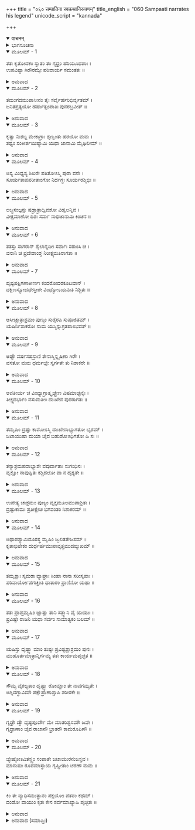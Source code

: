 +++
title = "०६० सम्पातिना स्वकथानिरूपणम्"
title_english = "060 Sampaati narrates his legend"
unicode_script = "kannada"

+++
<details open><summary>वाचनम्</summary>

<div class="audioEmbed"  caption="श्रीराम-हरिसीताराममूर्ति-घनपाठिभ्यां वचनम्" src="https://archive.org/download/Ramayana-recitation-Sriram-harisItArAmamUrti-Ghanapaati-v2/Kanda_4/Kanda_4_KSK-060-Sampaati_narrates_his_legend.mp3"></div>
</details>



<details><summary>ಭಾಗಸೂಚನಾ</summary>

ಸಂಪಾತಿಯ ಆತ್ಮಕಥೆ
</details>

<details open><summary>ಮೂಲಮ್ - 1</summary>

ತತಃ ಕೃತೋದಕಂ ಸ್ನಾತಂ ತಂ ಗೃಧ್ರಂ ಹರಿಯೂಥಪಾಃ ।  
ಉಪವಿಷ್ಟಾ ಗಿರೌರಮ್ಯೇ ಪರಿವಾರ್ಯ ಸಮಂತತಃ ॥
</details>

<details><summary>ಅನುವಾದ</summary>

ಗೃಧ್ರರಾಜ ಸಂಪಾತಿಯು ತನ್ನ ತಮ್ಮನಿಗೆ ಜಲಾಂಜಲಿಯನ್ನು ಕೊಟ್ಟು, ಸ್ನಾನ ಮಾಡಿದ ಮೇಲೆ ಆ ರಮಣೀಯ ಪರ್ವತದ ಮೇಲೆ ಸಮಸ್ತ ವಾನರ ಯೂಥಪತಿಗಳು ಅವನನ್ನು ಸುತ್ತುವರೆದು ಕುಳಿತುಬಿಟ್ಟರು.॥1॥
</details>

<details open><summary>ಮೂಲಮ್ - 2</summary>

ತಮಂಗದಮುಪಾಸೀನಂ ತೈಃ ಸರ್ವೈರ್ಹರಿಭಿರ್ವೃತಮ್ ।  
ಜನಿತಪ್ರತ್ಯಯೋ ಹರ್ಷಾತ್ಸಂಪಾತಿಃ ಪುನರಬ್ರವೀತ್ ॥
</details>

<details><summary>ಅನುವಾದ</summary>

ಆ ಸಮಸ್ತ ವಾನರರಿಂದ ಸುತ್ತುವರಿದ ಅಂಗದನು ಅವನ ಬಳಿಯಲ್ಲಿ ಕುಳಿತಿದ್ದನು. ಸಂಪಾತಿಯು ಎಲ್ಲರ ಹೃದಯದಲ್ಲಿ ತನ್ನ ಕುರಿತು ವಿಶ್ವಾಸ ಉಂಟುಮಾಡಿಕೊಂಡಿದ್ದನು. ಅವನು ಹರ್ಷದಿಂದ ಹೀಗೆ ಹೇಳತೊಡಗಿದನು.॥2॥
</details>

<details open><summary>ಮೂಲಮ್ - 3</summary>

ಕೃತ್ವಾ ನಿಃಶಬ್ದ ಮೇಕಾಗ್ರಾಃ ಶೃಣ್ವಂತು ಹರಯೋ ಮಮ ।  
ತಥ್ಯಂ ಸಂಕೀರ್ತಯಿಷ್ಯಾಮಿ ಯಥಾ ಜಾನಾಮಿ ಮೈಥಿಲೀಮ್ ॥
</details>

<details><summary>ಅನುವಾದ</summary>

ಎಲ್ಲ ವಾನರರು ಏಕಾಗ್ರಚಿತ್ತರಾಗಿ, ಮೌನದಿಂದ ನನ್ನ ಮಾತನ್ನು ಕೇಳಿರಿ. ನಾನು ಮಿಥಿಲೇಶ ಕುಮಾರಿಯನ್ನು ತಿಳಿದಿರುವ ಎಲ್ಲ ಪ್ರಸಂಗವನ್ನು ಸರಿಯಾಗಿ ಹೇಳುತ್ತಿದ್ದೇನೆ.॥3॥
</details>

<details open><summary>ಮೂಲಮ್ - 4</summary>

ಅಸ್ಯ ವಿಂಧ್ಯಸ್ಯ ಶಿಖರೇ ಪತಿತೋಽಸ್ಮಿ ಪುರಾ ವನೇ ।  
ಸೂರ್ಯತಾಪಪರೀತಾಂಗೋ ನಿರ್ದಗ್ಧಃ ಸೂರ್ಯರಶ್ಮಿಭಿಃ ॥
</details>

<details><summary>ಅನುವಾದ</summary>

ನಿಷ್ಪಾಪ ಅಂಗದನೇ! ಪ್ರಾಚೀನ ಕಾಲದಲ್ಲಿ ನಾನು ಸೂರ್ಯನ ಕಿರಣಗಳಿಂದ ಸುಟ್ಟುಹೋಗಿ ಈ ವಿಂಧ್ಯಪರ್ವತದ ಶಿಖರದಲ್ಲಿ ಬಿದ್ದಿದ್ದೆ. ಆಗ ನನ್ನ ಅಂಗವೆಲ್ಲ ಸೂರ್ಯನ ಪ್ರಚಂಡ ತಾಪದಿಂದ ಸುಡುತ್ತಿತ್ತು.॥4॥
</details>

<details open><summary>ಮೂಲಮ್ - 5</summary>

ಲಬ್ಧಸಂಜ್ಞಸ್ತು ಷಡ್ರಾತ್ರಾದ್ವಿವಶೋ ವಿಹ್ವಲನ್ನಿವ ।  
ವೀಕ್ಷಮಾಣೋ ದಿಶಃ ಸರ್ವಾ ನಾಭಿಜಾನಾಮಿ ಕಿಂಚನ ॥
</details>

<details><summary>ಅನುವಾದ</summary>

ಆರು ರಾತ್ರೆಗಳು ಕಳೆದಾಗ ನನಗೆ ಎಚ್ಚರ ಬಂದು ವಿವಶನಾಗಿ ವಿಹ್ವಲನಾಗಿ ಸಮಸ್ತ ದಿಕ್ಕುಗಳ ಕಡೆಗೆ ನೋಡತೊಡಗಿದೆ. ಆಗ ನಾನು ಒಮ್ಮೆಗೆ ಯಾವುದೇ ವಸ್ತುವನ್ನು ಗುರುತಿಸದವನಾಗಿದ್ದೆ.॥5॥
</details>

<details open><summary>ಮೂಲಮ್ - 6</summary>

ತತಸ್ತು ಸಾಗರಾನ್ ಶೈಲಾನ್ನದೀಃ ಸರ್ವಾಃ ಸರಾಂಸಿ ಚ ।  
ವನಾನಿ ಚ ಪ್ರದೇಶಾಂಶ್ಚ ನಿರೀಕ್ಷ್ಯಮತಿರಾಗತಾ ॥
</details>

<details><summary>ಅನುವಾದ</summary>

ಅನಂತರ ನಿಧಾನವಾಗಿ ಸಮುದ್ರ, ಪರ್ವತ, ನದಿಗಳು, ಸರೋವರಗಳು, ವನ ಮತ್ತು ಇಲ್ಲಿಯ ಬೇರೆ-ಬೇರೆ ಪ್ರದೇಶಗಳನ್ನು ನೋಡಿದಾಗ ನನ್ನ ಸ್ಮರಣಶಕ್ತಿ ಮರಳಿ ನನಗೆ ಬಂತು.॥6॥
</details>

<details open><summary>ಮೂಲಮ್ - 7</summary>

ಹೃಷ್ಟಪಕ್ಷಿಗಣಾಕೀರ್ಣಃ  ಕಂದರೋದರಕೂಟವಾನ್ ।  
ದಕ್ಷಿಣಸ್ಯೋದಧೇಸ್ತೀರೇ ವಿಂಧ್ಯೋಽಯಮಿತಿ ನಿಶ್ಚಿತಃ ॥
</details>

<details><summary>ಅನುವಾದ</summary>

ಇದು ದಕ್ಷಿಣ ಸಮುದ್ರ ತೀರದ ವಿಂಧ್ಯಪರ್ವತವಾಗಿದೆ ಎಂದು ನಾನು ನಿಶ್ಚಯಿಸಿದೆ. ಈ ಪರ್ವತವು ಹರ್ಷೊತ್ಫುಲ್ಲ ವಿಹಂಗಗಳಿಂದ ವ್ಯಾಪ್ತವಾಗಿದ್ದು, ಅನೇಕ ಕಂದರಗಳು, ಗುಹೆಗಳು, ಶಿಖರಗಳು ಇವೆ.॥7॥
</details>

<details open><summary>ಮೂಲಮ್ - 8</summary>

ಆಸೀಚ್ಚಾತ್ರಾಶ್ರಮಂ ಪುಣ್ಯಂ ಸುರೈರಪಿ ಸುಪೂಜಿತಮ್ ।  
ಋಷಿರ್ನಿಶಾಕರೋ ನಾಮ ಯಸ್ಮಿನ್ನುಗ್ರತಪಾಽಭವತ್ ॥
</details>

<details><summary>ಅನುವಾದ</summary>

ಹಿಂದಿನ ಕಾಲದಲ್ಲಿ ದೇವತೆಗಳೂ ಕೂಡ ಸಮ್ಮಾನಿಸುತ್ತಿದ್ದ ಒಂದು ಪವಿತ್ರ ಆಶ್ರಮ ಇಲ್ಲಿ ಇತ್ತು. ಅದರಲ್ಲಿ ನಿಶಾಕರ (ಚಂದ್ರಮಾ) ಎಂಬ ಹೆಸರುಳ್ಳ ದೊಡ್ಡ ಉಗ್ರ ತಪಸ್ವಿಗಳಾದ ಒಬ್ಬ ಋಷಿಗಳು ಇದ್ದರು.॥8॥
</details>

<details open><summary>ಮೂಲಮ್ - 9</summary>

ಅಷ್ಟೌ ವರ್ಷಸಹಸ್ರಾಣಿ  ತೇನಾಸ್ಮಿನ್ನೃಷಿಣಾ ಗಿರೌ ।  
ವಸತೋ ಮಮ ಧರ್ಮಜ್ಞೇ ಸ್ವರ್ಗತೇ ತು ನಿಶಾಕರೇ ॥
</details>

<details><summary>ಅನುವಾದ</summary>

ಈ ಧರ್ಮಾಜ್ಞ, ನಿಶಾಕರ ಮುನಿಯು ಈಗ ಸ್ವರ್ಗಸ್ಥರಾಗಿದ್ದಾರೆ. ಆ ಮಹರ್ಷಿಗಳನ್ನು ಬಿಟ್ಟು ಈ ಪರ್ವತದ ಮೇಲೆ ನಾನು ಎಂಟುಸಾವಿರ ವರ್ಷದಿಂದ ಇದ್ದೇನೆ.॥9॥
</details>

<details open><summary>ಮೂಲಮ್ - 10</summary>

ಅವತೀರ್ಯ ಚ ವಿಂಧ್ಯಾಗ್ರಾತ್ಕೃಚ್ಛ್ರೇಣ ವಿಷಮಾಚ್ಛನೈಃ ।  
ತೀಕ್ಷ್ಣದರ್ಭಾಂ ವಸುಮತೀಂ ದುಃಖೇನ ಪುನರಾಗತಃ ॥
</details>

<details><summary>ಅನುವಾದ</summary>

ಎಚ್ಚರಗೊಂಡ ಬಳಿಕ ನಾನು ಈ ಪರ್ವತದ ಎತ್ತರ-ತಗ್ಗಾದ ಶಿಖರಗಳಿಂದ ನಿಧಾನವಾಗಿ ಬಹಳ ಕಷ್ಟದಿಂದ ನೆಲಕ್ಕೆ ಇಳಿದು ಬಂದಾಗ ಅಲ್ಲಿ ಚೂಪಾದ ದರ್ಭೆಗಳು ಹುಟ್ಟಿದ್ದವು. ಮತ್ತೆ ಅಲ್ಲಿಂದಲೂ ಕಷ್ಟಗಳನ್ನು ಅನುಭವಿಸುತ್ತಾ ಮುಂದರಿದೆ.॥10॥
</details>

<details open><summary>ಮೂಲಮ್ - 11</summary>

ತಮೃಷಿಂ ದ್ರಷ್ಟು ಕಾಮೋಽಸ್ಮಿ ದುಃಖೇನಾಭ್ಯಾಗತೋ ಭೃಶಮ್ ।  
ಜಟಾಯುಷಾ ಮಯಾ ಚೈವ ಬಹುಶೋಽಧಿಗತೋ ಹಿ ಸಃ ॥
</details>

<details><summary>ಅನುವಾದ</summary>

ನಾನು ಆ ಮಹರ್ಷಿಯನ್ನು ದರ್ಶಿಸಬೇಕೆಂದು ಬಯಸುತ್ತಿದ್ದೆ, ಅದಕ್ಕಾಗಿ ಅತ್ಯಂತ ಕಷ್ಟಪಟ್ಟು ಅಲ್ಲಿಗೆ ಹೋಗಿದ್ದೆ. ಇದಕ್ಕೆ ಮೊದಲು ನಾನು ಮತ್ತು ಜಟಾಯು ಇಬ್ಬರು ಅನೇಕ ಸಲ ಅವರನ್ನು ಭೆಟ್ಟಿಯಾಗಿದ್ದೆವು.॥11॥
</details>

<details open><summary>ಮೂಲಮ್ - 12</summary>

ತಸ್ಯಾಶ್ರಮಪದಾಭ್ಯಾಶೇ ವವುರ್ವಾತಾಃ ಸುಗಂಧಿನಃ ।  
ವೃಕ್ಷೋ ನಾಪುಷ್ಪಿತಃ ಕಶ್ಚಿದಲೋ ವಾ ನ ದೃಶ್ಯತೇ ॥
</details>

<details><summary>ಅನುವಾದ</summary>

ಅವರ ಆಶ್ರಮದ ಸನಿಹದಲ್ಲಿ ಸದಾ ಸುಗಂಧಿತ ಗಾಳಿ ಬೀಸುತ್ತಿತ್ತು. ಅಲ್ಲಿಯ ಯಾವುದೇ ವೃಕ್ಷವೂ ಕೂಡ ಫಲ-ಪುಷ್ಪರಹಿತವಾಗಿ ಕಾಣುತ್ತಿದ್ದಿಲ್ಲ.॥12॥
</details>

<details open><summary>ಮೂಲಮ್ - 13</summary>

ಉಪೇತ್ಯ ಚಾಶ್ರಮಂ ಪುಣ್ಯಂ ವೃಕ್ಷಮೂಲಮುಪಾಶ್ರಿತಃ ।  
ದ್ರಷ್ಟುಕಾಮಃ ಪ್ರತೀಕ್ಷೇಚ ಭಗವಂತಂ ನಿಶಾಕರಮ್ ॥
</details>

<details><summary>ಅನುವಾದ</summary>

ಆ ಪವಿತ್ರ ಆಶ್ರಮಕ್ಕೆ ತಲುಪಿ ನಾನು ಒಂದು ಮರದ ಕೆಳಗೆ ನಿಂತು, ಭಗವಾನ್ ನಿಶಾಕರನ ದರ್ಶನದ ಇಚ್ಛೆಯಿಂದ ಅವರ ನಿರೀಕ್ಷೆ ಮಾಡುತ್ತಾ ಇದ್ದೆ.॥13॥
</details>

<details open><summary>ಮೂಲಮ್ - 14</summary>

ಅಥಾಪಶ್ಯಾಮಿದೂರಸ್ಥ ಮೃಷಿಂ ಜ್ವಲಿತತೇಜಸಮ್ ।  
ಕೃತಾಭಿಷೇಕಂ ದುರ್ಧರ್ಷಮುಪಾವೃತ್ತಮುದಙ್ಮುಖಮ್ ॥
</details>

<details><summary>ಅನುವಾದ</summary>

ಸ್ವಲ್ಪ ಹೊತ್ತಿನಲ್ಲೇ ಮಹರ್ಷಿಗಳು ದೂರದಿಂದ ಬರುವುದನ್ನು ನೋಡಿದೆ. ಅವರು ತಮ್ಮ ದುರ್ಧರ್ಷ ತೇಜದಿಂದ ಬೆಳಗುತ್ತಿದ್ದರು. ಸ್ನಾನಮಾಡಿ ಉತ್ತರಾಭಿಮುಖರಾಗಿ ಹಿಂದಿರುಗುತ್ತಿದ್ದರು.॥14॥
</details>

<details open><summary>ಮೂಲಮ್ - 15</summary>

ತಮೃಕ್ಷಾಃ ಸೃಮರಾ ವ್ಯಾಘ್ರಾಃ ಸಿಂಹಾ ನಾನಾ ಸರೀಸೃಪಾಃ ।  
ಪರಿವಾರ್ಯೋಪಗಚ್ಛಂತಿ ಧಾತಾರಂ ಪ್ರಾಣಿನೋ ಯಥಾ ॥
</details>

<details><summary>ಅನುವಾದ</summary>

ಯಾಚಕರು ದಾತೃವನ್ನು ಸುತ್ತುವರೆದಂತೆ ಅನೇಕ ಕರಡಿಗಳು, ಜಿಂಕೆಗಳು, ಸಿಂಹ, ಹುಲಿ ಹಾಗೂ ನಾನಾ ಪ್ರಕಾರದ ಸರ್ಪಗಳು ಅವರನ್ನು ಸುತ್ತುವರೆದು ಬರುತ್ತಿದ್ದರು.॥15॥
</details>

<details open><summary>ಮೂಲಮ್ - 16</summary>

ತತಃ ಪ್ರಾಪ್ತಮೃಷಿಂ ಜ್ಞಾತ್ವಾ ತಾನಿ ಸತ್ತ್ವಾನಿ ವೈ ಯಯುಃ ।  
ಪ್ರವಿಷ್ಟೇ ರಾಜನಿ ಯಥಾ ಸರ್ವಂ ಸಾಮಾತ್ಯಕಂ ಬಲಮ್ ॥
</details>

<details><summary>ಅನುವಾದ</summary>

ರಾಜನು ಅಂತಃಪುರವನ್ನು ಪ್ರವೇಶಿಸಿದಾಗ ಮಂತ್ರಿಗಳ ಸಹಿತ ಎಲ್ಲ ಸೈನ್ಯವು ತಮ್ಮ-ತಮ್ಮ ವಿಶ್ರಾಮ ಸ್ಥಾನಗಳಿಗೆ ಮರಳುವಂತೆ ಋಷಿಗಳು ಆಶ್ರಮಕ್ಕೆ ಬಂದುದನ್ನು ನೋಡಿ ಆ ಪ್ರಾಣಿಗಳು ಮರಳಿಹೋಗುತ್ತಿದ್ದವು.॥16॥
</details>

<details open><summary>ಮೂಲಮ್ - 17</summary>

ಋಷಿಸ್ತು ದೃಷ್ಟ್ವಾ ಮಾಂ ತುಷ್ಟಃ ಪ್ರವಿಷ್ಟಶ್ಚಾಶ್ರಮಂ ಪುನಃ ।  
ಮುಹೂರ್ತಮಾತ್ರಾನ್ನಿರ್ಗಮ್ಯ ತತಃ ಕಾರ್ಯಮಪೃಚ್ಛತ ॥
</details>

<details><summary>ಅನುವಾದ</summary>

ಋಷಿಗಳು ನನ್ನನ್ನು ನೋಡಿ ಬಹಳ ಪ್ರಸನ್ನರಾದರು. ಆಶ್ರಮದೊಳಗೆ ಹೋಗಿ ಎರಡು ಗಳಿಗೆಯಲ್ಲಿ ಪುನಃ ಹೊರಗೆ ಬಂದರು. ಮತ್ತೆ ನನ್ನ ಬಳಿಗೆ ಬಂದು ಬಂದ ಕಾರಣವನ್ನು ವಿಚಾರಿಸಿದರು.॥17॥
</details>

<details open><summary>ಮೂಲಮ್ - 18</summary>

ಸೌಮ್ಯ ವೈಕಲ್ಯತಾಂ ದೃಷ್ಟ್ವಾ ರೋಮ್ಣಾಂ ತೇ ನಾವಗಮ್ಯತೇ ।  
ಅಗ್ನಿದಗ್ಧಾವಿಮೌ ಪಕ್ಷೌಪ್ರಾಣಾಶ್ಚಾಪಿ ಶರೀರಕೇ ॥
</details>

<details><summary>ಅನುವಾದ</summary>

ಅವರು ಕೇಳಿದರು-ಸೌಮ್ಯ! ನಿನ್ನ ರೋಮ ಉದುರಿದೆ, ಎರಡೂ ರೆಕ್ಕೆಗಳೂ ಸುಟ್ಟುಹೋಗಿವೆ, ಇಷ್ಟಾದರೂ ನಿನ್ನ ಶರೀರದಲ್ಲಿ ಪ್ರಾಣಗಳು ನೆಲೆಸಿವೆ; ಇದರ ಕಾರಣ ತಿಳಿಯದು.॥18॥
</details>

<details open><summary>ಮೂಲಮ್ - 19</summary>

ಗೃಧ್ರೌ ದ್ವೌ ದೃಷ್ಟಪೂರ್ವೌ ಮೇ ಮಾತರಿಶ್ವಸಮೌ ಜವೇ ।  
ಗೃಧ್ರಾಣಾಂ ಚೈವ ರಾಜಾನೌ ಭ್ರಾತರೌ ಕಾಮರೂಪಿಣೌ ॥
</details>

<details><summary>ಅನುವಾದ</summary>

ನಾನು ಹಿಂದೆ ವಾಯುವೇಗದಂತಹ ವೇಗಶಾಲಿ ಎರಡು ಹದ್ದುಗಳನ್ನು ನೋಡಿದ್ದೆ. ಅವರು ಅಣ್ಣ-ತಮ್ಮರಾಗಿದ್ದು, ಇಚ್ಛಾನುಸಾರ ರೂಪ ಧರಿಸುವವರಾಗಿದ್ದರು. ಜೊತೆಗೆ ಅವರು ಗೃಧ್ರರಾಜರೂ ಆಗಿದ್ದರು.॥19॥
</details>

<details open><summary>ಮೂಲಮ್ - 20</summary>

ಜ್ಯೇಷ್ಠೋಽವಿತಸ್ತ್ವಂ ಸಂಪಾತೇ ಜಟಾಯುರನುಜಸ್ತವ ।  
ಮಾನುಷಂ ರೂಪಮಾಸ್ಥಾಯ ಗೃಹ್ಣೀತಾಂ ಚರಣೌ ಮಮ ॥
</details>

<details><summary>ಅನುವಾದ</summary>

ಸಂಪಾತಿಯೇ! ನಾನು ನಿನ್ನನ್ನು ಗುರುತಿಸಿದೆ. ನೀನು ಆ ಇಬ್ಬರಲ್ಲಿ ಹಿರಿಯವನಾಗಿರುವೆ. ಜಟಾಯು ನಿನ್ನ ತಮ್ಮ. ನೀವಿಬ್ಬರೂ ಮನುಷ್ಯ ರೂಪವನ್ನು ಧರಿಸಿ ನನ್ನ ಪಾದಗಳನ್ನು ಮುಟ್ಟಿ ನಮಸ್ಕರಿಸಿದ್ದೀರಿ.॥20॥
</details>

<details open><summary>ಮೂಲಮ್ - 21</summary>

ಕಿಂ ತೇ ವ್ಯಾಧಿಸಮುತ್ಥಾನಂ ಪಕ್ಷಯೋಃ ಪತನಂ ಕಥಮ್ ।  
ದಂಡೋ ವಾಯುಂ ಕೃತಃ ಕೇನ ಸರ್ವಮಾಖ್ಯಾಹಿ ಪೃಚ್ಛತಃ ॥
</details>

<details><summary>ಅನುವಾದ</summary>

ನಿನಗೆ ಎಂತಹ ಈ ರೋಗ ತಗುಲಿತು? ನಿನ್ನ ಎರಡು ರೆಕ್ಕೆಗಳು ಹೇಗೆ ಬಿದ್ದುಹೋದವು? ಯಾರು ಶಿಕ್ಷಿಸಿದರು? ನಾನು ಕೇಳಿದುದನ್ನು ಸ್ಪಷ್ಟವಾಗಿ ಎಲ್ಲವನ್ನೂ ಹೇಳು.॥21॥
</details>

<details><summary>ಅನುವಾದ (ಸಮಾಪ್ತಿಃ)</summary>

ಶ್ರೀ ವಾಲ್ಮೀಕಿವಿರಚಿತ ಆರ್ಷರಾಮಾಯಣ ಆದಿಕಾವ್ಯದ ಕಿಷ್ಕಿಂಧಾಕಾಂಡದ ಅರವತ್ತನೆಯ ಸರ್ಗ ಸಂಪೂರ್ಣವಾಯಿತು.॥60॥
</details>
